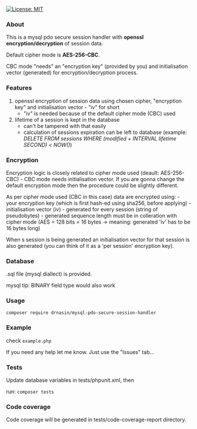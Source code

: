 [![License: MIT](https://img.shields.io/badge/License-MIT-yellow.svg)](https://opensource.org/licenses/MIT)

### About
This is a mysql pdo secure session handler with **openssl encryption/decryption** of session data.

Default cipher mode is **AES-256-CBC**.

CBC mode "needs" an "encryption key" (provided by you) and initialisation vector (generated) for encryption/decryption process.

### Features
   1. openssl encryption of session data using chosen cipher, "encryption key" and initialisation vector - "iv" for short
        - "iv" is needed because of the default cipher mode (CBC) used
   2. lifetime of a session is kept in the database
        - can't be tampered with that easily
        - calculation of sessions expiration can be left to database (example: _DELETE FROM sessions WHERE (modified + INTERVAL lifetime SECOND) < NOW()_)

### Encryption
Encryption logic is closely related to cipher mode used (deault: AES-256-CBC) - CBC mode needs initialisation vector.
If you are gonna change the default encryption mode then the procedure could be slightly different.

As per cipher mode used (CBC in this case) data are encrypted using:
    - your encryption key (which is first hash-ed using sha256, before applying)
    - initialisation vector (iv) - generated for every session (string of pseudobytes) - generated sequence length must be
    in colleration with cipher mode (AES = 128 bits = 16 bytes -> meaning: generated 'iv' has to be 16 bytes long)

When s session is being generated an initialisation vector for that session is also generated (you can think of it as
a 'per session' encryption key).

### Database
.sql file (mysql diallect) is provided.

mysql tip: BINARY field type would also work

### Usage

`composer require drnasin/mysql-pdo-secure-session-handler`

### Example

check `example.php`

If you need any help let me know. Just use the "Issues" tab...

### Tests
Update database variables in tests/phpunit.xml, then

run: `composer tests`

### Code coverage
Code coverage will be generated in tests/code-coverage-report directory.



